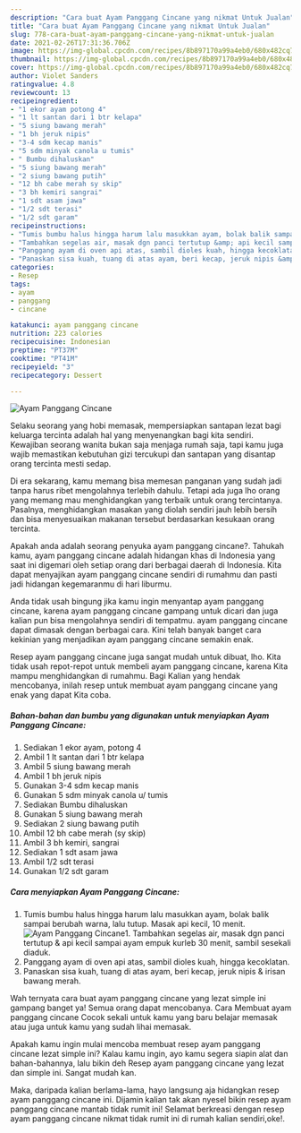 ```yaml
---
description: "Cara buat Ayam Panggang Cincane yang nikmat Untuk Jualan"
title: "Cara buat Ayam Panggang Cincane yang nikmat Untuk Jualan"
slug: 778-cara-buat-ayam-panggang-cincane-yang-nikmat-untuk-jualan
date: 2021-02-26T17:31:36.706Z
image: https://img-global.cpcdn.com/recipes/8b897170a99a4eb0/680x482cq70/ayam-panggang-cincane-foto-resep-utama.jpg
thumbnail: https://img-global.cpcdn.com/recipes/8b897170a99a4eb0/680x482cq70/ayam-panggang-cincane-foto-resep-utama.jpg
cover: https://img-global.cpcdn.com/recipes/8b897170a99a4eb0/680x482cq70/ayam-panggang-cincane-foto-resep-utama.jpg
author: Violet Sanders
ratingvalue: 4.8
reviewcount: 13
recipeingredient:
- "1 ekor ayam potong 4"
- "1 lt santan dari 1 btr kelapa"
- "5 siung bawang merah"
- "1 bh jeruk nipis"
- "3-4 sdm kecap manis"
- "5 sdm minyak canola u tumis"
- " Bumbu dihaluskan"
- "5 siung bawang merah"
- "2 siung bawang putih"
- "12 bh cabe merah sy skip"
- "3 bh kemiri sangrai"
- "1 sdt asam jawa"
- "1/2 sdt terasi"
- "1/2 sdt garam"
recipeinstructions:
- "Tumis bumbu halus hingga harum lalu masukkan ayam, bolak balik sampai berubah warna, lalu tutup. Masak api kecil, 10 menit."
- "Tambahkan segelas air, masak dgn panci tertutup &amp; api kecil sampai ayam empuk kurleb 30 menit, sambil sesekali diaduk."
- "Panggang ayam di oven api atas, sambil dioles kuah, hingga kecoklatan."
- "Panaskan sisa kuah, tuang di atas ayam, beri kecap, jeruk nipis &amp; irisan bawang merah."
categories:
- Resep
tags:
- ayam
- panggang
- cincane

katakunci: ayam panggang cincane 
nutrition: 223 calories
recipecuisine: Indonesian
preptime: "PT37M"
cooktime: "PT41M"
recipeyield: "3"
recipecategory: Dessert

---
```



![Ayam Panggang Cincane](https://img-global.cpcdn.com/recipes/8b897170a99a4eb0/680x482cq70/ayam-panggang-cincane-foto-resep-utama.jpg)

Selaku seorang yang hobi memasak, mempersiapkan santapan lezat bagi keluarga tercinta adalah hal yang menyenangkan bagi kita sendiri. Kewajiban seorang  wanita bukan saja menjaga rumah saja, tapi kamu juga wajib memastikan kebutuhan gizi tercukupi dan santapan yang disantap orang tercinta mesti sedap.

Di era  sekarang, kamu memang bisa memesan panganan yang sudah jadi tanpa harus ribet mengolahnya terlebih dahulu. Tetapi ada juga lho orang yang memang mau menghidangkan yang terbaik untuk orang tercintanya. Pasalnya, menghidangkan masakan yang diolah sendiri jauh lebih bersih dan bisa menyesuaikan makanan tersebut berdasarkan kesukaan orang tercinta. 



Apakah anda adalah seorang penyuka ayam panggang cincane?. Tahukah kamu, ayam panggang cincane adalah hidangan khas di Indonesia yang saat ini digemari oleh setiap orang dari berbagai daerah di Indonesia. Kita dapat menyajikan ayam panggang cincane sendiri di rumahmu dan pasti jadi hidangan kegemaranmu di hari liburmu.

Anda tidak usah bingung jika kamu ingin menyantap ayam panggang cincane, karena ayam panggang cincane gampang untuk dicari dan juga kalian pun bisa mengolahnya sendiri di tempatmu. ayam panggang cincane dapat dimasak dengan berbagai cara. Kini telah banyak banget cara kekinian yang menjadikan ayam panggang cincane semakin enak.

Resep ayam panggang cincane juga sangat mudah untuk dibuat, lho. Kita tidak usah repot-repot untuk membeli ayam panggang cincane, karena Kita mampu menghidangkan di rumahmu. Bagi Kalian yang hendak mencobanya, inilah resep untuk membuat ayam panggang cincane yang enak yang dapat Kita coba.

<!--inarticleads1-->

##### Bahan-bahan dan bumbu yang digunakan untuk menyiapkan Ayam Panggang Cincane:

1. Sediakan 1 ekor ayam, potong 4
1. Ambil 1 lt santan dari 1 btr kelapa
1. Ambil 5 siung bawang merah
1. Ambil 1 bh jeruk nipis
1. Gunakan 3-4 sdm kecap manis
1. Gunakan 5 sdm minyak canola u/ tumis
1. Sediakan  Bumbu dihaluskan
1. Gunakan 5 siung bawang merah
1. Sediakan 2 siung bawang putih
1. Ambil 12 bh cabe merah (sy skip)
1. Ambil 3 bh kemiri, sangrai
1. Sediakan 1 sdt asam jawa
1. Ambil 1/2 sdt terasi
1. Gunakan 1/2 sdt garam




<!--inarticleads2-->

##### Cara menyiapkan Ayam Panggang Cincane:

1. Tumis bumbu halus hingga harum lalu masukkan ayam, bolak balik sampai berubah warna, lalu tutup. Masak api kecil, 10 menit.
<img src="https://img-global.cpcdn.com/steps/4b802dabf27b291c/160x128cq70/ayam-panggang-cincane-langkah-memasak-1-foto.jpg" alt="Ayam Panggang Cincane">1. Tambahkan segelas air, masak dgn panci tertutup &amp; api kecil sampai ayam empuk kurleb 30 menit, sambil sesekali diaduk.
1. Panggang ayam di oven api atas, sambil dioles kuah, hingga kecoklatan.
1. Panaskan sisa kuah, tuang di atas ayam, beri kecap, jeruk nipis &amp; irisan bawang merah.




Wah ternyata cara buat ayam panggang cincane yang lezat simple ini gampang banget ya! Semua orang dapat mencobanya. Cara Membuat ayam panggang cincane Cocok sekali untuk kamu yang baru belajar memasak atau juga untuk kamu yang sudah lihai memasak.

Apakah kamu ingin mulai mencoba membuat resep ayam panggang cincane lezat simple ini? Kalau kamu ingin, ayo kamu segera siapin alat dan bahan-bahannya, lalu bikin deh Resep ayam panggang cincane yang lezat dan simple ini. Sangat mudah kan. 

Maka, daripada kalian berlama-lama, hayo langsung aja hidangkan resep ayam panggang cincane ini. Dijamin kalian tak akan nyesel bikin resep ayam panggang cincane mantab tidak rumit ini! Selamat berkreasi dengan resep ayam panggang cincane nikmat tidak rumit ini di rumah kalian sendiri,oke!.


